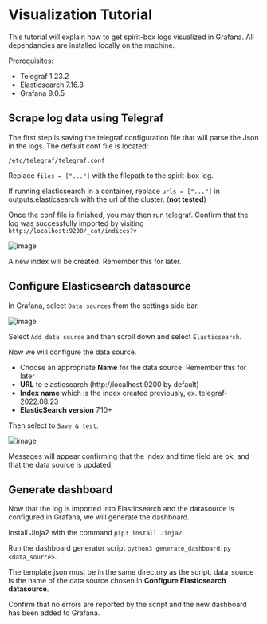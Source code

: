Visualization Tutorial
=================

This tutorial will explain how to get spirit-box logs visualized in Grafana. All dependancies are installed locally on the machine.

Prerequisites: 

+ Telegraf 1.23.2
+ Elasticsearch 7.16.3
+ Grafana 9.0.5

## Scrape log data using Telegraf

The first step is saving the telegraf configuration file that will parse the Json in the logs. The default conf file is located:

```/etc/telegraf/telegraf.conf```

Replace ```files = ["..."]``` with the filepath to the spirit-box log.

If running elasticsearch in a container, replace ```urls = ["..."]``` in outputs.elasticsearch with the url of the cluster. (**not tested**)

Once the conf file is finished, you may then run telegraf. Confirm that the log was successfully imported by visiting ```http://localhost:9200/_cat/indices?v```

![image](https://user-images.githubusercontent.com/56091505/186519577-e4bab209-594e-4da4-bb4c-b8ca5aea7c6d.png)

A new index will be created. Remember this for later.

## Configure Elasticsearch datasource

In Grafana, select `Data sources` from the settings side bar.

![image](https://user-images.githubusercontent.com/56091505/186520273-0ea5030c-40d8-4c22-9c5c-5bfb14224650.png)

Select `Add data source` and then scroll down and select `Elasticsearch`. 

Now we will configure the data source.

+ Choose an appropriate **Name** for the data source. Remember this for later
+ **URL** to elasticsearch (http://localhost:9200 by default)
+ **Index name** which is the index created previously, ex. telegraf-2022.08.23
+ **ElasticSearch version** 7.10+

Then select to `Save & test`.

![image](https://user-images.githubusercontent.com/56091505/186523415-99721b61-7620-4d61-86df-c5219e369f45.png)

Messages will appear confirming that the index and time field are ok, and that the data source is updated.

## Generate dashboard

Now that the log is imported into Elasticsearch and the datasource is configured in Grafana, we will generate the dashboard.

Install Jinja2 with the command `pip3 install Jinja2`.

Run the dashboard generator script `python3 generate_dashboard.py <data_source>`.

The template.json must be in the same directory as the script. data_source is the name of the data source chosen in **Configure Elasticsearch datasource**.

Confirm that no errors are reported by the script and the new dashboard has been added to Grafana.
